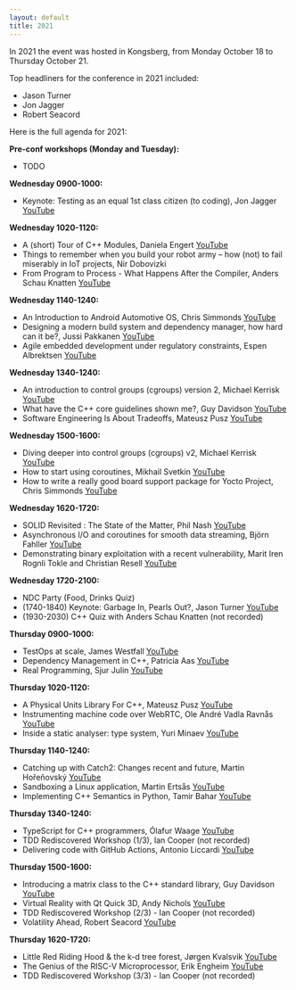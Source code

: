 ```yaml
---
layout: default
title: 2021
---
```


In 2021 the event was hosted in Kongsberg, from Monday October 18 to Thursday October 21.

Top headliners for the conference in 2021 included:

- Jason Turner
- Jon Jagger
- Robert Seacord

Here is the full agenda for 2021:

__Pre-conf workshops (Monday and Tuesday):__
- TODO

__Wednesday 0900-1000:__

- Keynote: Testing as an equal 1st class citizen (to coding), Jon Jagger [YouTube](https://youtu.be/1u6DdiFFH6Q)

__Wednesday 1020-1120:__

- A (short) Tour of C++ Modules, Daniela Engert [YouTube](https://youtu.be/XAL4GlBt_Yk)
- Things to remember when you build your robot army – how (not) to fail miserably in IoT projects, Nir Dobovizki
- From Program to Process - What Happens After the Compiler, Anders Schau Knatten [YouTube](https://youtu.be/fGnbGX88z3Y)

__Wednesday 1140-1240:__

- An Introduction to Android Automotive OS, Chris Simmonds [YouTube](https://youtu.be/KVM5njlZ4sM)
- Designing a modern build system and dependency manager, how hard can it be?,  Jussi Pakkanen [YouTube](https://youtu.be/B6LSdboN_wM)
- Agile embedded development under regulatory constraints, Espen Albrektsen [YouTube](https://youtu.be/AzQQPyBwNyo)

__Wednesday 1340-1240:__

- An introduction to control groups (cgroups) version 2, Michael Kerrisk [YouTube](https://youtu.be/kcnFQgg9ToY)
- What have the C++ core guidelines shown me?, Guy Davidson [YouTube](https://youtu.be/_RXU-hAS87U)
- Software Engineering Is About Tradeoffs, Mateusz Pusz [YouTube](https://youtu.be/BUUWEkpGWsM)

__Wednesday 1500-1600:__

- Diving deeper into control groups (cgroups) v2, Michael Kerrisk [YouTube](https://youtu.be/Clr_MQwaJtA)
- How to start using coroutines, Mikhail Svetkin [YouTube](https://youtu.be/6AIYIf5Vr18)
- How to write a really good board support package for Yocto Project, Chris Simmonds [YouTube](https://youtu.be/s5U4c2_ChrA)

__Wednesday 1620-1720:__

- SOLID Revisited : The State of the Matter, Phil Nash [YouTube](https://youtu.be/Ko0eV7BGcXs)
- Asynchronous I/O and coroutines for smooth data streaming, Björn Fahller [YouTube](https://youtu.be/uPJFj3b8RN0)
- Demonstrating binary exploitation with a recent vulnerability, Marit Iren Rognli Tokle and Christian Resell [YouTube](https://youtu.be/PD-Q0nhkegM)

__Wednesday 1720-2100:__

- NDC Party (Food, Drinks Quiz)
- (1740-1840) Keynote: Garbage In, Pearls Out?, Jason Turner [YouTube](https://www.youtube.com/live/GBJrgAKmG8U)
- (1930-2030) C++ Quiz with Anders Schau Knatten (not recorded)

__Thursday 0900-1000:__

- TestOps at scale, James Westfall [YouTube](https://youtu.be/oQbBSOs1EHw)
- Dependency Management in C++, Patricia Aas [YouTube](https://youtu.be/9mPEdpUNZfc)
- Real Programming, Sjur Julin [YouTube](https://youtu.be/uyaYBD8-xq0)

__Thursday 1020-1120:__

- A Physical Units Library For C++, Mateusz Pusz [YouTube](https://youtu.be/nudq58d0TFc)
- Instrumenting machine code over WebRTC, Ole André Vadla Ravnås [YouTube](https://youtu.be/HB_wfa1F31o)
- Inside a static analyser: type system, Yuri Minaev [YouTube](https://youtu.be/36MEItqw328)

__Thursday 1140-1240:__

- Catching up with Catch2: Changes recent and future, Martin Hořeňovský [YouTube](https://youtu.be/uKDXwKe0fyo)
- Sandboxing a Linux application, Martin Ertsås [YouTube](https://youtu.be/SxK-hccyoTcj)
- Implementing C++ Semantics in Python, Tamir Bahar [YouTube](https://youtu.be/HalN3dTUnL8)

__Thursday 1340-1240:__

- TypeScript for C++ programmers, Ólafur Waage [YouTube](https://youtu.be/z-zPTWp6xbY)
- TDD Rediscovered Workshop (1/3), Ian Cooper (not recorded)
- Delivering code with GitHub Actions, Antonio Liccardi [YouTube](https://youtu.be/U1NNgQaC300)

__Thursday 1500-1600:__

- Introducing a matrix class to the C++ standard library, Guy Davidson [YouTube](https://youtu.be/KfYkkQJF_wkj)
- Virtual Reality with Qt Quick 3D, Andy Nichols [YouTube](https://youtu.be/bUZ_tTy7Seo)
- TDD Rediscovered Workshop (2/3) - Ian Cooper (not recorded)
- Volatility Ahead, Robert Seacord [YouTube](https://youtu.be/fVzk4JY2w-M)

__Thursday 1620-1720:__

- Little Red Riding Hood & the k-d tree forest, Jørgen Kvalsvik [YouTube](https://youtu.be/NS87tWsbyPQ)
- The Genius of the RISC-V Microprocessor, Erik Engheim [YouTube](https://youtu.be/v0ssX-JiV-s)
- TDD Rediscovered Workshop (3/3) - Ian Cooper (not recorded)
